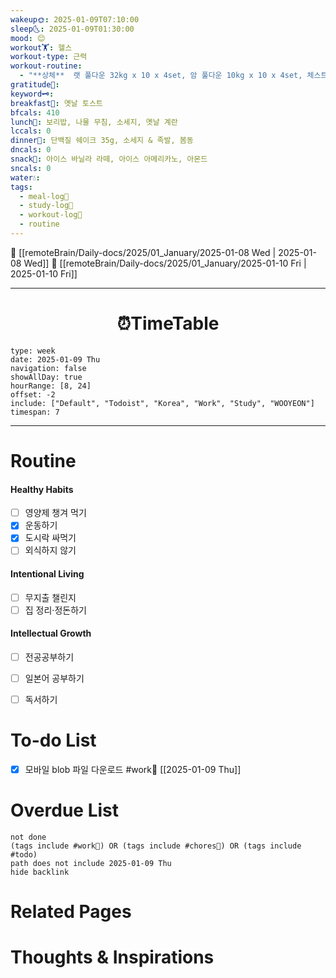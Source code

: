 ```yaml
---
wakeup🌞: 2025-01-09T07:10:00
sleep🌜: 2025-01-09T01:30:00
mood: 😊
workout🏋️: 헬스
workout-type: 근력
workout-routine:
  - "**상체**  랫 풀다운 32kg x 10 x 4set, 암 풀다운 10kg x 10 x 4set, 체스트 프레스 머신 5kg x 10 / 10kg x 10 x 3set, 숄더 프레스 머신 5kg x 10 x 4set"
gratitude🙏: 
keyword🗝️: 
breakfast🍳: 옛날 토스트
bfcals: 410
lunch🍚: 보리밥, 나물 무침, 소세지, 옛날 계란
lccals: 0
dinner🥗: 단백질 쉐이크 35g, 소세지 & 족발, 봄동
dncals: 0
snack🍬: 아이스 바닐라 라떼, 아이스 아메리카노, 아몬드
sncals: 0
water💧: 
tags:
  - meal-log📝
  - study-log📓
  - workout-log💪
  - routine
---
```


🔺 [[remoteBrain/Daily-docs/2025/01_January/2025-01-08 Wed | 2025-01-08 Wed]]
🔻 [[remoteBrain/Daily-docs/2025/01_January/2025-01-10 Fri | 2025-01-10 Fri]]
___
<h1> <center>⏰TimeTable </center> </h1>

```gEvent
type: week
date: 2025-01-09 Thu
navigation: false
showAllDay: true
hourRange: [8, 24]
offset: -2
include: ["Default", "Todoist", "Korea", "Work", "Study", "WOOYEON"]
timespan: 7
```

--- 


# Routine 

####  Healthy Habits
- [ ] 영양제 챙겨 먹기
- [x] 운동하기
- [x] 도시락 싸먹기
- [ ] 외식하지 않기 

####  Intentional Living 
- [ ] 무지출 챌린지 
- [ ] 집 정리·정돈하기

#### Intellectual Growth
- [ ] 전공공부하기
- [ ] 일본어 공부하기
- [ ] 독서하기



# To-do List

- [x] 모바일 blob 파일 다운로드 #work💼 [[2025-01-09 Thu]]

# Overdue List
```tasks
not done
(tags include #work💼) OR (tags include #chores🧺) OR (tags include #todo)
path does not include 2025-01-09 Thu
hide backlink
```

# Related Pages



# Thoughts & Inspirations

